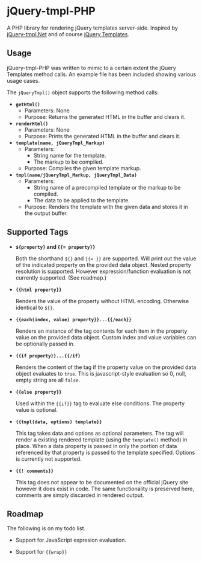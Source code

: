 jQuery-tmpl-PHP
===============

A PHP library for rendering jQuery templates server-side. Inspired by
[jQuery-tmpl.Net][1] and of course [jQuery Templates][2].

Usage
-----

jQuery-tmpl-PHP was written to mimic to a certain extent the jQuery Templates
method calls. An example file has been included showing various usage cases.

The `jQueryTmpl()` object supports the following method calls:

  * **`getHtml()`**
    * Parameters: None
    * Purpose: Returns the generated HTML in the buffer and clears it.
  * **`renderHtml()`**
    * Parameters: None
    * Purpose: Prints the generated HTML in the buffer and clears it.
  * **`template(name, jQueryTmpl_Markup)`**
    * Parameters:
      * String name for the template.
      * The markup to be compiled.
    * Purpose: Compiles the given template markup.
  * **`tmpl(name/jQueryTmpl_Markup, jQueryTmpl_Data)`**
    * Parameters:
      * String name of a precompiled template or the markup to be compiled.
      * The data to be applied to the template.
    * Purpose: Renders the template with the given data and stores it in the
      output buffer.

Supported Tags
--------------

* **`${property}` and `{{= property}}`**

  Both the shorthand `${}` and `{{= }}` are supported. Will print out the
  value of the indicated property on the provided data object. Nested property
  resolution is supported. However expression/function evaluation is not
  currently supported. (See roadmap.)

* **`{{html property}}`**

  Renders the value of the property without HTML encoding. Otherwise identical
  to `${}`.

* **`{{each(index, value) property}}...{{/each}}`**

  Renders an instance of the tag contents for each item in the property value
  on the provided data object. Custom index and value variables can be
  optionally passed in.

* **`{{if property}}...{{/if}`**

  Renders the content of the tag if the property value on the provided data
  object evaluates to `true`. This is javascript-style evaluation so 0, null,
  empty string are all `false`.

* **`{{else property}}`**

  Used within the `{{if}}` tag to evaluate else conditions. The property value
  is optional.

* **`{{tmpl(data, options) template}}`**

  This tag takes data and options as optional parameters. The tag will render a
  existing rendered template (using the `template()` method) in place. When a
  data property is passed in only the portion of data referenced by that
  property is passed to the template specified. Options is currently not
  supported.

* **`{{! comments}}`**

  This tag does not appear to be documented on the official jQuery site
  however it does exist in code. The same functionality is preserved here,
  comments are simply discarded in rendered output.

Roadmap
-------

The following is on my todo list.

* Support for JavaScript expresion evaluation.
* Support for `{{wrap}}`

  [1]: http://github.com/awhatley/jquery-tmpl.net
  [2]: http://github.com/jquery/jquery-tmpl
